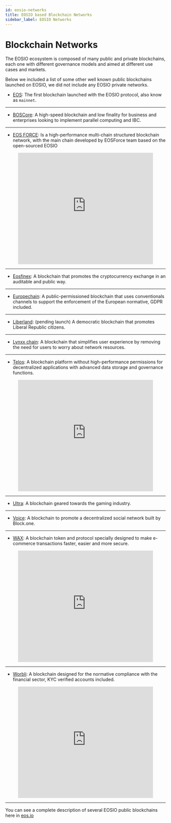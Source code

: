 ```yaml
---
id: eosio-networks
title: EOSIO based Blockchain Networks
sidebar_label: EOSIO Networks
---
```


# Blockchain Networks

The EOSIO ecosystem is composed of many public and private blockchains, each one with different governance models and aimed at different use cases and markets.

Below we included a list of some other well known public blockchains launched on EOSIO, we did not include any EOSIO private networks.

- [EOS](https://bloks.io/): The first blockchain launched with the EOSIO protocol, also know as `mainnet`.

* * *

- [BOSCore](https://boscore.io/): A high-speed blockchain and low finality for business and enterprises looking to implement parallel computing and IBC.

* * *

- [EOS FORCE](https://medium.com/@forceusa.io/eos-vs-eos-force-what-are-the-differences-5382242f4217): Is a high-performance multi-chain structured blockchain network, with the main chain developed by EOSForce team based on the open-sourced EOSIO 

<figure class="video_container">
  <iframe width="100%" height="350" src="https://www.youtube.com/embed/UdDZCzwKCDo" frameborder="0" allowfullscreen="true">
  </iframe>
</figure>

* * *

- [Eosfinex](https://www.eosfinex.com/): A blockchain that promotes the cryptocurrency exchange in an auditable and public way.

* * *

- [Europechain](https://europechain.io/): A public-permissioned blockchain that uses conventionals channels to support the enforcement of the European normative, GDPR included.

* * *

- [Liberland](https://liberland.org/): (pending launch) A democratic blockchain that promotes Liberal Republic citizens.

* * *

- [Lynxx chain](https://www.lynxwallet.io/): A blockchain that simplifies user experience by removing the need for users to worry about network resources.

* * *

- [Telos](https://www.telos.net/): A blockchain platform without high-performance permissions for decentralized applications with advanced data storage and governance functions.

<figure class="video_container">
  <iframe width="100%" height="350" src="https://www.youtube.com/embed/fvsvzCL46eI" frameborder="0" allowfullscreen="true">
  </iframe>
</figure>

* * *

- [Ultra](https://ultra.io/): A blockchain geared towards the gaming industry.

* * *

- [Voice](https://voice.com/): A blockchain to promote a decentralized social network built by Block.one.

* * *

- [WAX](https://wax.io/): A blockchain token and protocol specially designed to make e-commerce transactions faster, easier and more secure.

<figure class="video_container">
  <iframe width="100%" height="350" src="https://www.youtube.com/embed/RjndO0BJ7Ik" frameborder="0" allowfullscreen="true">
  </iframe>
</figure>

* * *

- [Worbli](https://worbli.io/): A blockchain designed for the normative compliance with the financial sector, KYC verified accounts included.

<figure class="video_container">
  <iframe width="100%" height="350" src="https://www.youtube.com/embed/ideiyhAlvOQ" frameborder="0" allowfullscreen="true">
  </iframe>
</figure>

* * *

You can see a complete description of several EOSIO public blockchains here in [eos.io](https://eos.io/)

